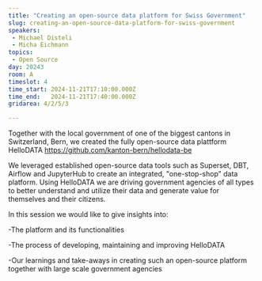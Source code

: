 ```yaml
---
title: "Creating an open-source data platform for Swiss Government"
slug: creating-an-open-source-data-platform-for-swiss-government
speakers:
 - Michael Disteli
 - Micha Eichmann
topics:
 - Open Source
day: 20243
room: A
timeslot: 4
time_start: 2024-11-21T17:10:00.000Z
time_end:   2024-11-21T17:40:00.000Z
gridarea: 4/2/5/3

---
```


Together with the local government of one of the biggest cantons in Switzerland, Bern, we created the fully open-source data plattform HelloDATA https://github.com/kanton-bern/hellodata-be
 
 
 
 We leveraged established open-source data tools such as Superset, DBT, Airflow and JupyterHub to create an integrated, "one-stop-shop" data platform. Using HelloDATA we are driving government agencies of all types to better understand and utilize their data and generate value for themselves and their citizens.
 
 
 
 In this session we would like to give insights into:
 
 -The platform and its functionalities
 
 -The process of developing, maintaining and improving HelloDATA
 
 -Our learnings and take-aways in creating such an open-source platform together with large scale government agencies